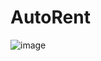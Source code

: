 # AutoRent

![image](https://github.com/user-attachments/assets/f2410156-e028-4f23-8763-e0c7db61c3f7)
